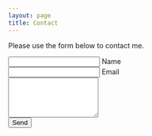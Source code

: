 ```yaml
---
layout: page
title: Contact
---
```


<p class="message">
    Please use the form below to contact me.
</p>

<form action="//formspree.io/hello@joshbuchea.com" method="post">
    <input type="hidden" name="_subject" value="joshbuchea.com contact form" />
    <input type="text" name="_gotcha" style="display:none" />
    <input type="text" name="name"> Name<br>
    <input type="email" name="_replyto"> Email<br>
    <textarea rows="5" name="message"></textarea><br>
    <input type="submit" value="Send">
</form>
